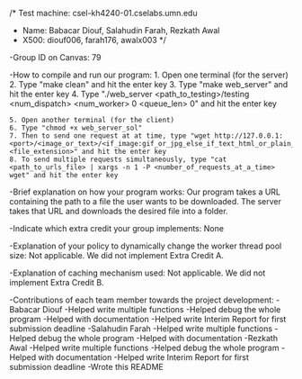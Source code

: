 /* Test machine: csel-kh4240-01.cselabs.umn.edu
* Name: Babacar Diouf, Salahudin Farah, Rezkath Awal
* X500: diouf006, farah176, awalx003 */

-Group ID on Canvas: 79

-How to compile and run our program:
	1. Open one terminal (for the server)
	2. Type "make clean" and hit the enter key
	3. Type "make web_server" and hit the enter key
	4. Type "./web_server <port> <path_to_testing>/testing <num_dispatch> <num_worker> 0 <queue_len> 0" and hit the enter key
	
	5. Open another terminal (for the client)
	6. Type "chmod +x web_server_sol"
	7. Then to send one request at at time, type "wget http://127.0.0.1:<port>/<image_or_text>/<if_image:gif_or_jpg_else_if_text_html_or_plain_or_big.txt>/<number>.<file_extension>" and hit the enter key
	8. To send multiple requests simultaneously, type "cat <path_to_urls_file> | xargs -n 1 -P <number_of_requests_at_a_time> wget" and hit the enter key
	
-Brief explanation on how your program works:  Our program takes a URL containing the path to a file the user wants to be downloaded.  The server takes that URL and downloads the desired file into a folder.

-Indicate which extra credit your group implements: None 

-Explanation of your policy to dynamically change the worker thread pool size: Not applicable. We did not implement Extra Credit A.

-Explanation of caching mechanism used: Not applicable.  We did not implement Extra Credit B.

-Contributions of each team member towards the project development:
	-Babacar Diouf
		-Helped write multiple functions
		-Helped debug the whole program
		-Helped with documentation
		-Helped write Interim Report for first submission deadline
	-Salahudin Farah
		-Helped write multiple functions
		-Helped debug the whole program
		-Helped with documentation
	-Rezkath Awal
		-Helped write multiple functions
		-Helped debug the whole program
		-Helped with documentation
		-Helped write Interim Report for first submission deadline
		-Wrote this README
		
		
		
		


		
		

